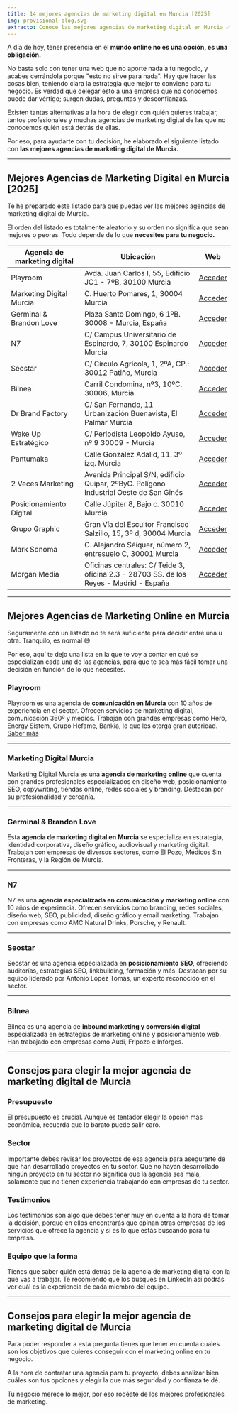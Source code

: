 ```yaml
---
title: 14 mejores agencias de marketing digital en Murcia [2025]
img: provisional-blog.svg
extracto: Conoce las mejores agencias de marketing digital en Murcia ✅ Aquí tienes un listado de las mejores agencias de marketing online en Murcia.
---
```

A día de hoy, tener presencia en el **mundo online no es una opción, es una obligación.**

No basta solo con tener una web que no aporte nada a tu negocio, y acabes cerrándola porque "esto no sirve para nada". Hay que hacer las cosas bien, teniendo clara la estrategia que mejor te conviene para tu negocio. Es verdad que delegar esto a una empresa que no conocemos puede dar vértigo; surgen dudas, preguntas y desconfianzas.

Existen tantas alternativas a la hora de elegir con quién quieres trabajar, tantos profesionales y muchas agencias de marketing digital de las que no conocemos quién está detrás de ellas.

Por eso, para ayudarte con tu decisión, he elaborado el siguiente listado con **las mejores agencias de marketing digital de Murcia.**

---

## **Mejores Agencias de Marketing Digital en Murcia [2025]**

Te he preparado este listado para que puedas ver las mejores agencias de marketing digital de Murcia.

El orden del listado es totalmente aleatorio y su orden no significa que sean mejores o peores. Todo depende de lo que **necesites para tu negocio.**

| **Agencia de marketing digital** | **Ubicación** | **Web** |
|-----------------------------------|---------------|---------|
| Playroom                         | Avda. Juan Carlos I, 55, Edificio JC1 - 7ºB, 30100 Murcia | <a href="https://www.playroom360.es/" target="_blank" rel="nofollow noopener noreferrer">Acceder</a> |
| Marketing Digital Murcia         | C. Huerto Pomares, 1, 30004 Murcia | <a href="https://www.marketingdigitalmurcia.com/" target="_blank" rel="nofollow noopener noreferrer">Acceder</a> |
| Germinal & Brandon Love          | Plaza Santo Domingo, 6 1ºB. 30008 - Murcia, España | <a href="https://germinalbrandonlove.com/" target="_blank" rel="nofollow noopener noreferrer">Acceder</a> |
| N7                               | C/ Campus Universitario de Espinardo, 7, 30100 Espinardo Murcia | <a href="https://www.n7net.com/" target="_blank" rel="nofollow noopener noreferrer">Acceder</a> |
| Seostar                          | C/ Círculo Agrícola, 1, 2ºA, CP.: 30012 Patiño, Murcia | <a href="https://www.seostar.es/" target="_blank" rel="nofollow noopener noreferrer">Acceder</a> |
| Bilnea                           | Carril Condomina, nº3, 10ºC. 30006, Murcia | <a href="https://bilnea.com/" target="_blank" rel="nofollow noopener noreferrer">Acceder</a> |
| Dr Brand Factory                 | C/ San Fernando, 11 Urbanización Buenavista, El Palmar Murcia | <a href="https://drbrandfactory.es/" target="_blank" rel="nofollow noopener noreferrer">Acceder</a> |
| Wake Up Estratégico              | C/ Periodista Leopoldo Ayuso, nº 9 30009 - Murcia | <a href="https://wakeupestrategico.com/" target="_blank" rel="nofollow noopener noreferrer">Acceder</a> |
| Pantumaka                        | Calle González Adalid, 11. 3º izq. Murcia | <a href="https://pantumaka.es/" target="_blank" rel="nofollow noopener noreferrer">Acceder</a> |
| 2 Veces Marketing                | Avenida Principal S/N, edificio Quipar, 2ºByC. Polígono Industrial Oeste de San Ginés | <a href="https://dosvecesmarketing.com/" target="_blank" rel="nofollow noopener noreferrer">Acceder</a> |
| Posicionamiento Digital          | Calle Júpiter 8, Bajo c. 30010 Murcia | <a href="https://posicionamientodigital.es/" target="_blank" rel="nofollow noopener noreferrer">Acceder</a> |
| Grupo Graphic                    | Gran Vía del Escultor Francisco Salzillo, 15, 3º d, 30004 Murcia | <a href="https://grupographic.com/" target="_blank" rel="nofollow noopener noreferrer">Acceder</a> |
| Mark Sonoma                      | C. Alejandro Séiquer, número 2, entresuelo C, 30001 Murcia | <a href="https://www.mark-sonoma.com/" target="_blank" rel="nofollow noopener noreferrer">Acceder</a> |
| Morgan Media                     | Oficinas centrales: C/ Teide 3, oficina 2.3 - 28703 SS. de los Reyes - Madrid - España | <a href="https://morganmedia.es/" target="_blank" rel="nofollow noopener noreferrer">Acceder</a> |


---

## **Mejores Agencias de Marketing Online en Murcia**

Seguramente con un listado no te será suficiente para decidir entre una u otra. Tranquilo, es normal 😄

Por eso, aquí te dejo una lista en la que te voy a contar en qué se especializan cada una de las agencias, para que te sea más fácil tomar una decisión en función de lo que necesites.

### **Playroom** 
Playroom es una agencia de **comunicación en Murcia** con 10 años de experiencia en el sector. Ofrecen servicios de marketing digital, comunicación 360º y medios. Trabajan con grandes empresas como Hero, Energy Sistem, Grupo Hefame, Bankia, lo que les otorga gran autoridad. <a href="https://www.playroom360.es/" target="_blank" rel="nofollow noopener noreferrer">Saber más</a>


---

### **Marketing Digital Murcia**

Marketing Digital Murcia es una **agencia de marketing online** que cuenta con grandes profesionales especializados en diseño web, posicionamiento SEO, copywriting, tiendas online, redes sociales y branding. Destacan por su profesionalidad y cercanía.

---

### **Germinal & Brandon Love**

Esta **agencia de marketing digital en Murcia** se especializa en estrategia, identidad corporativa, diseño gráfico, audiovisual y marketing digital. Trabajan con empresas de diversos sectores, como El Pozo, Médicos Sin Fronteras, y la Región de Murcia.

---

### **N7**

N7 es una **agencia especializada en comunicación y marketing online** con 10 años de experiencia. Ofrecen servicios como branding, redes sociales, diseño web, SEO, publicidad, diseño gráfico y email marketing. Trabajan con empresas como AMC Natural Drinks, Porsche, y Renault.

---

### **Seostar**

Seostar es una agencia especializada en **posicionamiento SEO**, ofreciendo auditorías, estrategias SEO, linkbuilding, formación y más. Destacan por su equipo liderado por Antonio López Tomás, un experto reconocido en el sector.

---

### **Bilnea**

Bilnea es una agencia de **inbound marketing y conversión digital** especializada en estrategias de marketing online y posicionamiento web. Han trabajado con empresas como Audi, Fripozo e Inforges.

---

## **Consejos para elegir la mejor agencia de marketing digital de Murcia**

### **Presupuesto**

El presupuesto es crucial. Aunque es tentador elegir la opción más económica, recuerda que lo barato puede salir caro.

### **Sector**

Importante debes revisar los proyectos de esa agencia para asegurarte de que han desarrollado proyectos en tu sector. Que no hayan desarrollado ningún proyecto en tu sector no significa que la agencia sea mala, solamente que no tienen experiencia trabajando con empresas de tu sector.


### **Testimonios**

Los testimonios son algo que debes tener muy en cuenta a la hora de tomar la decisión, porque en ellos encontrarás que opinan otras empresas de los servicios que ofrece la agencia y si es lo que estás buscando para tu empresa.

### **Equipo que la forma**

Tienes que saber quién está detrás de la agencia de marketing digital con la que vas a trabajar.
Te recomiendo que los busques en LinkedIn así podrás ver cuál es la experiencia de cada miembro del equipo.

---

## **Consejos para elegir la mejor agencia de marketing digital de Murcia**

Para poder responder a esta pregunta tienes que tener en cuenta cuales son los objetivos que quieres conseguir con el marketing online en tu negocio.

A la hora de contratar una agencia para tu proyecto, debes analizar bien cuáles son tus opciones y elegir la que más seguridad y confianza te dé.

Tu negocio merece lo mejor, por eso rodéate de los mejores profesionales de marketing.